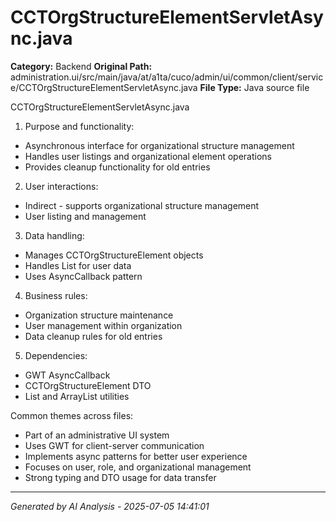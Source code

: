 # CCTOrgStructureElementServletAsync.java

**Category:** Backend
**Original Path:** administration.ui/src/main/java/at/a1ta/cuco/admin/ui/common/client/service/CCTOrgStructureElementServletAsync.java
**File Type:** Java source file

CCTOrgStructureElementServletAsync.java
1. Purpose and functionality:
- Asynchronous interface for organizational structure management
- Handles user listings and organizational element operations
- Provides cleanup functionality for old entries

2. User interactions:
- Indirect - supports organizational structure management
- User listing and management

3. Data handling:
- Manages CCTOrgStructureElement objects
- Handles List<String> for user data
- Uses AsyncCallback pattern

4. Business rules:
- Organization structure maintenance
- User management within organization
- Data cleanup rules for old entries

5. Dependencies:
- GWT AsyncCallback
- CCTOrgStructureElement DTO
- List and ArrayList utilities

Common themes across files:
- Part of an administrative UI system
- Uses GWT for client-server communication
- Implements async patterns for better user experience
- Focuses on user, role, and organizational management
- Strong typing and DTO usage for data transfer

---
*Generated by AI Analysis - 2025-07-05 14:41:01*
